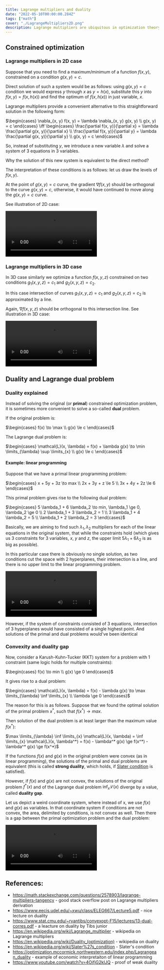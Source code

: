 ```yaml
---
title: Lagrange multipliers and duality
date: "2022-05-10T00:00:00.284Z"
tags: ["math"]
cover: "./LagrangeMultipliers2D.png"
description: Lagrange multipliers are ubiquitous in optimization theory and natural sciences, such as mechanics and statistical physics. Here I work out its intuition and derivation.
---
```


## Constrained optimization

### Lagrange multipliers in 2D case

Suppose that you need to find a maximum/minimum of a function $f(x, y)$, constrained on a condition $g(x, y) = c$.

Direct solution of such a system would be as follows: using $g(x, y) = c$ condition we would express $y$ through $x$
as $y = h(x)$, substitute this $y$ into $f(x, y) = f(x, h(x))$ and find the optimum of $f(x, h(x))$ in just variable, $x$.

Lagrange multipliers provide a convenient alternative to this straightforward solution in the following form:

$\begin{cases} \nabla_{x, y} f(x, y) = \lambda \nabla_{x, y} g(x, y) \\ g(x, y) = c \end{cases} \iff \begin{cases} \frac{\partial f(x, y)}{\partial x} = \lambda \frac{\partial g(x, y)}{\partial x} \\ \frac{\partial f(x, y)}{\partial y} = \lambda \frac{\partial g(x, y)}{\partial y} \\ g(x, y) = c \end{cases}$

So, instead of substituting $y$, we introduce a new variable $\lambda$ and solve a system of 3 equations in 3 variables.

Why the solution of this new system is equivalent to the direct method? 

The interpretation of these conditions is as follows: let us draw the levels of $f(x, y)$. 

At the point of $g(x, y) = c$ curve, the gradient $\nabla f(x, y)$ should be orthogonal to the curve $g(x, y) = c$, otherwise, it would have
continued to move along the $g(x, y) = c$ curve.

See illustration of 2D case:

![Lagrange multipliers 2D scene](LagrangeMultipliers2DScene.mp4)

### Lagrange multipliers in 3D case

In 3D case similarly we optimize a function $f(x, y, z)$ constrained on two conditions $g_1(x, y, z) = c_1$ and $g_2(x, y, z) = c_2$.

In this case intersection of curves $g_1(x, y, z) = c_1$ and $g_2(x, y, z) = c_2$ is approximated by a line. 

Again, $\nabla f(x, y, z)$ should be orthogonal to this intersection line. See illustration in 3D case:

![Lagrange multipliers 3D scene](LagrangeMultipliers3DScene.mp4)

## Duality and Lagrange dual problem

### Duality explained

Instead of solving the original (or **primal**) constrained optimization problem, it is sometimes more convenient to
solve a so-called **dual** problem.

If the original problem is:

$\begin{cases} f(x) \to \max \\ g(x) \le c \end{cases}$

The Lagrange dual problem is:

$\begin{cases} \mathcal{L}(x, \lambda) = f(x) + \lambda g(x) \to \min \limits_{\lambda} \sup \limits_{x} \\ g(x) \le c \end{cases}$

#### Example: linear programming

Suppose that we have a primal linear programming problem:

$\begin{cases} x + 5y + 3z \to max \\ 2x + 3y + z \le 5 \\ 3x + 4y + 2z \le 6 \end{cases}$

This primal problem gives rise to the following dual problem:

$\begin{cases} 5 \lambda_1 + 6 \lambda_2 \to min, \lambda_1 \ge 0, \lambda_2 \ge 0 \\ 2 \lambda_1 + 3 \lambda_2 = 1 \\ 3 \lambda_1 + 4 \lambda_2 = 5 \\ \lambda_1 + 2 \lambda_2 = 3 \end{cases}$

Basically, we are aiming to find such $\lambda_1, \lambda_2$ multipliers for each of the linear equations in the original
system, that while the constraints hold (which gives us 3 constraints for 3 variables, $x$, $y$ and $z$, the upper limit
$5\lambda_1 + 6\lambda_2$ is as big as possible).

In this particular case there is obviously no single solution, as two conditions cut the space with 2 hyperplanes, their
intersection is a line, and there is no upper limit to the linear programming problem.

![Linear programming](LinearProgrammingScene.mp4)

However, if the system of constraints consisted of 3 equations, intersection of 3 hyperplanes would have consisted of a 
single highest point. And solutions of the primal and dual problems would've been identical

### Convexity and duality gap

Now, consider a Karush-Kuhn-Tucker (KKT) system for a problem with 1 constraint (same logic holds for multiple constraints):

$\begin{cases} f(x) \to min \\ g(x) \ge 0 \end{cases}$

It gives rise to a dual problem:

$\begin{cases} \mathcal{L}(x, \lambda) = f(x) - \lambda g(x) \to \max \limits_{\lambda} \inf \limits_{x} \\ \lambda \ge 0 \end{cases}$

The reason for this is as follows. Suppose that we found the optimal solution of the primal problem $x^*$, such that $f(x^*) \to max$. 

Then solution of the dual problem is at least larger than the maximum value $f(x^*)$: 

$\max \limits_{\lambda} \inf \limits_{x} \mathcal{L}(x, \lambda) = \inf \limits_{x} \mathcal{L}(x, \lambda^*) = f(x) - \lambda^* g(x) \ge f(x^*) - \lambda^* g(x) \ge f(x^*)$

If the functions $f(x)$ and $g(x)$ in the original problem were convex (as in linear programming), the solutions of 
the primal and dual problems are equivalent (this is called **strong duality**, which holds, if [Slater condition](https://en.wikipedia.org/wiki/Slater%27s_condition) is satisfied).

However, if $f(x)$ and $g(x)$ are not convex, the solutions of the original problem $f^*(x)$ and of the Lagrange dual problem
$\inf_{x} \mathcal{L}(x)$ diverge by a value, called **duality gap**.

Let us depict a weird coordinate system, where instead of x, we use $f(x)$ and $g(x)$ as variables. In that coordinate
system if conditions are not convex, the area, delimited by conditions, is not convex as well. Then there is a gap
between the primal optimization problem and the dual problem:

![Lagrange dual](LagrangeDualScene.mp4)

## References:
* https://math.stackexchange.com/questions/2578903/lagrange-multipliers-tangency - good stack overflow post on Lagrange multipliers derivation
* https://www.eecis.udel.edu/~xwu/class/ELEG667/Lecture5.pdf - nice lecture on duality
* https://www.stat.cmu.edu/~ryantibs/convexopt-F15/lectures/13-dual-corres.pdf - a leacture on duality by Tibs junior
* https://en.wikipedia.org/wiki/Lagrange_multiplier - wikipedia on Lagrange multipliers
* https://en.wikipedia.org/wiki/Duality_(optimization) - wikipedia on duality
* https://en.wikipedia.org/wiki/Slater%27s_condition - Slater's condition
* https://optimization.mccormick.northwestern.edu/index.php/Lagrangean_duality - example of economic interpretaiton of linear programming
* https://www.youtube.com/watch?v=4OifjG2kIJQ - proof of weak duality